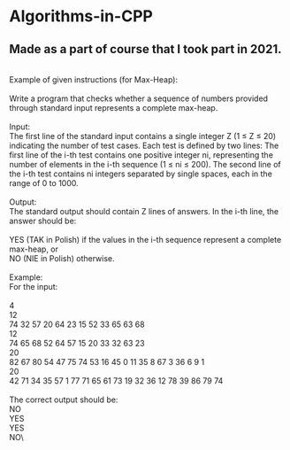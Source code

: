 # Algorithms-in-CPP

## Made as a part of course that I took part in 2021.
\
Example of given instructions (for Max-Heap):\
\
Write a program that checks whether a sequence of numbers provided through standard input represents a complete max-heap.\
\
Input:\
The first line of the standard input contains a single integer Z (1 ≤ Z ≤ 20) indicating the number of test cases. Each test is defined by two lines:
The first line of the i-th test contains one positive integer ni, representing the number of elements in the i-th sequence (1 ≤ ni ≤ 200).
The second line of the i-th test contains ni integers separated by single spaces, each in the range of 0 to 1000.\
\
Output:\
The standard output should contain Z lines of answers. In the i-th line, the answer should be:\
\
YES (TAK in Polish) if the values in the i-th sequence represent a complete max-heap, or\
NO (NIE in Polish) otherwise.\
\
Example:\
For the input:\
\
4\
12\
74 32 57 20 64 23 15 52 33 65 63 68\
12\
74 65 68 52 64 57 15 20 33 32 63 23\
20\
82 67 80 54 47 75 74 53 16 45 0 11 35 8 67 3 36 6 9 1\
20\
42 71 34 35 57 1 77 71 65 61 73 19 32 36 12 78 39 86 79 74\
\
The correct output should be:\
NO\
YES\
YES\
NO\
